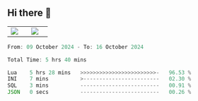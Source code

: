## Hi there 👋

<p align="center">
  <table align="center">
  <tr border="none">
  <td width="35%" align="center">
    <img  align="center"  src="http://github-profile-summary-cards.vercel.app/api/cards/stats?username=ricepunk&theme=github_dark" />
  </td>
    
  <td width="65%" align="center">
    <img  align="center"  src="http://github-profile-summary-cards.vercel.app/api/cards/profile-details?username=ricepunk&theme=github_dark" />
  </td>
  </tr>
  </table>
</p>

<!--START_SECTION:waka-->

```typescript
From: 09 October 2024 - To: 16 October 2024

Total Time: 5 hrs 40 mins

Lua    5 hrs 28 mins   >>>>>>>>>>>>>>>>>>>>>>>>-   96.53 %
INI    7 mins          >------------------------   02.30 %
SQL    3 mins          -------------------------   00.91 %
JSON   0 secs          -------------------------   00.26 %
```

<!--END_SECTION:waka-->
